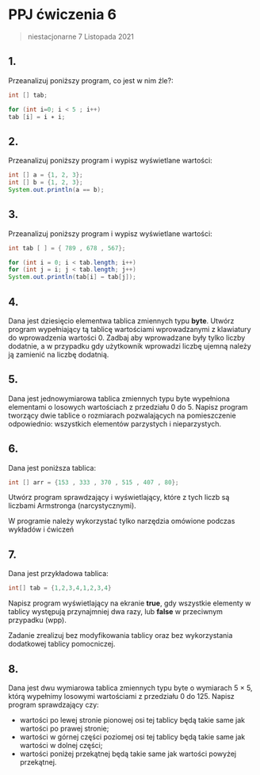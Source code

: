 # PPJ ćwiczenia 6

> niestacjonarne 7 Listopada 2021

## 1.

Przeanalizuj poniższy program, co jest w nim źle?:

```java
int [] tab;

for (int i=0; i < 5 ; i++)
tab [i] = i ∗ i;
```

## 2.

Przeanalizuj poniższy program i wypisz wyświetlane wartości:

```java
int [] a = {1, 2, 3};
int [] b = {1, 2, 3};
System.out.println(a == b);
```

## 3.

Przeanalizuj poniższy program i wypisz wyświetlane wartości:

```java
int tab [ ] = { 789 , 678 , 567};

for (int i = 0; i < tab.length; i++)
for (int j = i; j < tab.length; j++)
System.out.println(tab[i] − tab[j]);
```

## 4.

Dana jest dziesięcio elementwa tablica zmiennych typu **byte**. Utwórz program wypełniający tą tablicę wartościami wprowadzanymi z klawiatury do wprowadzenia wartości 0. Zadbaj aby wprowadzane były tylko liczby dodatnie, a w przypadku gdy użytkownik wprowadzi liczbę ujemną należy ją zamienić na liczbę dodatnią.

## 5.

Dana jest jednowymiarowa tablica zmiennych typu byte wypełniona elementami o
losowych wartościach z przedziału 0 do 5. Napisz program tworzący dwie tablice
o rozmiarach pozwalających na pomieszczenie odpowiednio: wszystkich elementów
parzystych i nieparzystych.

## 6.

Dana jest poniższa tablica:

```java
int [] arr = {153 , 333 , 370 , 515 , 407 , 80};
```

Utwórz program sprawdzający i wyświetlający, które z tych liczb są liczbami Armstronga (narcystycznymi).

W programie należy wykorzystać tylko narzędzia omówione podczas wykładów i ćwiczeń

## 7.

Dana jest przykładowa tablica:

```java
int[] tab = {1,2,3,4,1,2,3,4}
```

Napisz program wyświetlający na ekranie **true**, gdy wszystkie elementy w tablicy występują przynajmniej dwa razy, lub **false** w przeciwnym przypadku (wpp).

Zadanie zrealizuj bez modyfikowania tablicy oraz bez wykorzystania dodatkowej tablicy pomocniczej.

## 8.

Dana jest dwu wymiarowa tablica zmiennych typu byte o wymiarach 5 × 5, którą
wypełnimy losowymi wartościami z przedziału 0 do 125. Napisz program sprawdzający czy:

- wartości po lewej stronie pionowej osi tej tablicy będą takie same jak wartości po prawej stronie;
- wartości w górnej części poziomej osi tej tablicy będą takie same jak wartości w dolnej części;
- wartości poniżej przekątnej będą takie same jak wartości powyżej przekątnej.
